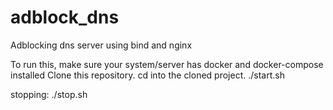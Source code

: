 # adblock_dns
Adblocking dns server using bind and nginx

To run this, make sure your system/server has docker and docker-compose installed
Clone this repository.
cd into the cloned project.
./start.sh

stopping: ./stop.sh
